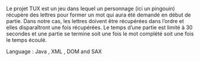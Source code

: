 
Le projet TUX est un jeu dans lequel un personnage (ici un pingouin) récupère des lettres
pour former un mot qui aura été demandé en début de partie. Dans notre cas, les lettres
doivent être récupérées dans l’ordre et elles disparaîtront une fois récupérées. Le temps
d’une partie est limité à 30 secondes et une partie se termine soit une fois le mot complété
soit une fois le temps écoulé.

Language : Java , XML , DOM and SAX 
